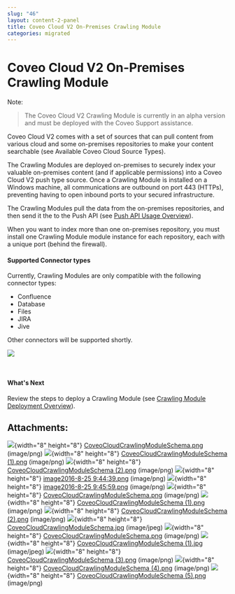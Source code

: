```yaml
---
slug: "46"
layout: content-2-panel
title: Coveo Cloud V2 On-Premises Crawling Module
categories: migrated
---
```


# Coveo Cloud V2 On-Premises Crawling Module

Note:

> The Coveo Cloud V2 Crawling Module is currently in an alpha version and must be deployed with the Coveo Support assistance.

Coveo Cloud V2 comes with a set of sources that can pull content from various cloud and some on-premises repositories to make your content searchable (see Available Coveo Cloud Source Types).

The Crawling Modules are deployed on-premises to securely index your valuable on-premises content (and if applicable permissions) into a Coveo Cloud V2 push type source. Once a Crawling Module is installed on a Windows machine, all communications are outbound on port 443 (HTTPs), preventing having to open inbound ports to your secured infrastructure.

The Crawling Modules pull the data from the on-premises repositories, and then send it the to the Push API (see [Push API Usage Overview](https://developers.coveo.com/x/toQAAg)). 

When you want to index more than one on-premises repository, you must install one Crawling Module module instance for each repository, each with a unique port (behind the firewall).

#### Supported Connector types

Currently, Crawling Modules are only compatible with the following connector types:

-   Confluence
-   Database
-   Files
-   JIRA
-   Jive

Other connectors will be supported shortly.

![](attachments/35948254/36176657.png)

 

#### What's Next

Review the steps to deploy a Crawling Module (see [Crawling Module Deployment Overview](https://developers.coveo.com/x/7IYkAg)).

## Attachments:

![](images/icons/bullet_blue.gif){width="8" height="8"} [CoveoCloudCrawlingModuleSchema.png](attachments/35948254/36176459.png) (image/png)
![](images/icons/bullet_blue.gif){width="8" height="8"} [CoveoCloudCrawlingModuleSchema (1).png](attachments/35948254/36176503.png) (image/png)
![](images/icons/bullet_blue.gif){width="8" height="8"} [CoveoCloudCrawlingModuleSchema (2).png](attachments/35948254/36176516.png) (image/png)
![](images/icons/bullet_blue.gif){width="8" height="8"} [image2016-8-25 9:44:39.png](attachments/35948254/36176457.png) (image/png)
![](images/icons/bullet_blue.gif){width="8" height="8"} [image2016-8-25 9:45:59.png](attachments/35948254/36176458.png) (image/png)
![](images/icons/bullet_blue.gif){width="8" height="8"} [CoveoCloudCrawlingModuleSchema.png](attachments/35948254/36176518.png) (image/png)
![](images/icons/bullet_blue.gif){width="8" height="8"} [CoveoCloudCrawlingModuleSchema (1).png](attachments/35948254/36176455.png) (image/png)
![](images/icons/bullet_blue.gif){width="8" height="8"} [CoveoCloudCrawlingModuleSchema (2).png](attachments/35948254/36176456.png) (image/png)
![](images/icons/bullet_blue.gif){width="8" height="8"} [CoveoCloudCrawlingModuleSchema.jpg](attachments/35948254/36176517.jpg) (image/jpeg)
![](images/icons/bullet_blue.gif){width="8" height="8"} [CoveoCloudCrawlingModuleSchema.png](attachments/35948254/36176454.png) (image/png)
![](images/icons/bullet_blue.gif){width="8" height="8"} [CoveoCloudCrawlingModuleSchema (1).jpg](attachments/35948254/36176519.jpg) (image/jpeg)
![](images/icons/bullet_blue.gif){width="8" height="8"} [CoveoCloudCrawlingModuleSchema (3).png](attachments/35948254/36176655.png) (image/png)
![](images/icons/bullet_blue.gif){width="8" height="8"} [CoveoCloudCrawlingModuleSchema (4).png](attachments/35948254/36176656.png) (image/png)
![](images/icons/bullet_blue.gif){width="8" height="8"} [CoveoCloudCrawlingModuleSchema (5).png](attachments/35948254/36176657.png) (image/png)

